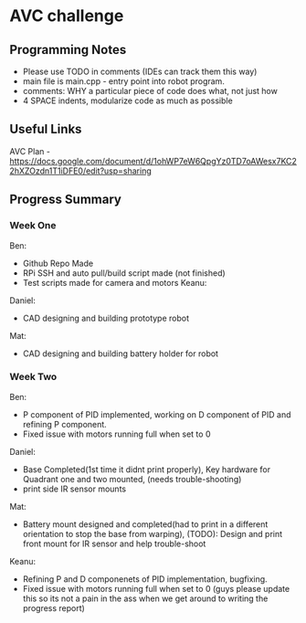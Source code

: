 # AVC challenge

## Programming Notes

 - Please use TODO in comments (IDEs can track them this way)
 - main file is main.cpp - entry point into robot program.
 - comments: WHY a particular piece of code does what, not just how
 - 4 SPACE indents, modularize code as much as possible


## Useful Links
AVC Plan - https://docs.google.com/document/d/1ohWP7eW6QpgYz0TD7oAWesx7KC22hXZOzdn1T1iDFE0/edit?usp=sharing


## Progress Summary
###  Week One
Ben:
 - Github Repo Made
 - RPi SSH and auto pull/build script made (not finished)
 - Test scripts made for camera and motors
Keanu:

Daniel:
 - CAD designing and building prototype robot

Mat:
 - CAD designing and building battery holder for robot

### Week Two
Ben:
 - P component of PID implemented, working on D component of PID and refining P component.
 - Fixed issue with motors running full when set to 0

Daniel:
 - Base Completed(1st time it didnt print properly), Key hardware for Quadrant one and two mounted, (needs trouble-shooting)
 - print side IR sensor mounts
 
Mat:
 - Battery mount designed and completed(had to print in a different orientation to stop the base from warping), (TODO): Design and print front mount for IR sensor and help trouble-shoot
 
Keanu:
 - Refining P and D componenets of PID implementation, bugfixing.
 - Fixed issue with motors running full when set to 0
(guys please update this so its not a pain in the ass when we get around to writing the progress report)
